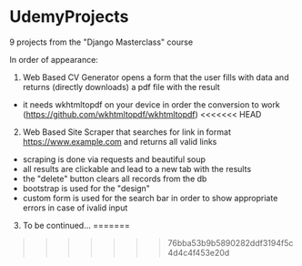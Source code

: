 # UdemyProjects
9 projects from the "Django Masterclass" course

In order of appearance:

1. Web Based CV Generator opens a form that the user fills with data and returns (directly downloads) a pdf file with the result
- it needs wkhtmltopdf on your device in order the conversion to work (https://github.com/wkhtmltopdf/wkhtmltopdf)
<<<<<<< HEAD

2. Web Based Site Scraper that searches for link in format https://www.example.com and returns all valid links
- scraping is done via requests and beautiful soup
- all results are clickable and lead to a new tab with the results
- the "delete" button clears all records from the db
- bootstrap is used for the "design"
- custom form is used for the search bar in order to show appropriate errors in case of ivalid input

3. To be continued...
=======
>>>>>>> 76bba53b9b5890282ddf3194f5c4d4c4f453e20d
